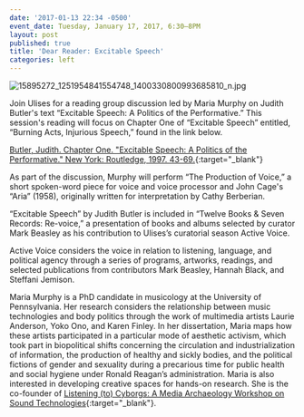 ```yaml
---
date: '2017-01-13 22:34 -0500'
event_date: Tuesday, January 17, 2017, 6:30–8PM
layout: post
published: true
title: 'Dear Reader: Excitable Speech'
categories: left
---
```


![15895272_1251954841554748_1400330800993685810_n.jpg]({{site.baseurl}}/assets/img/15895272_1251954841554748_1400330800993685810_n.jpg)

Join Ulises for a reading group discussion led by Maria Murphy on Judith Butler's text “Excitable Speech: A Politics of the Performative.” This session's reading will focus on Chapter One of “Excitable Speech” entitled, “Burning Acts, Injurious Speech,” found in the link below. 

[Butler, Judith. Chapter One. "Excitable Speech: A Politics of the Performative." New York: Routledge, 1997. 43-69.](https://drive.google.com/file/d/0BwPEQQWlPfvacmxaTHFfc3dWc0tRVzFrRWg4Vzhqc2hUalRv/view){:target="_blank"} 

As part of the discussion, Murphy will perform “The Production of Voice,” a short spoken-word piece for voice and voice processor and John Cage's “Aria” (1958), originally written for interpretation by Cathy Berberian. 

“Excitable Speech” by Judith Butler is included in “Twelve Books & Seven Records: Re-voice,” a presentation of books and albums selected by curator Mark Beasley as his contribution to Ulises’s curatorial season Active Voice. 

Active Voice considers the voice in relation to listening, language, and political agency through a series of programs, artworks, readings, and selected publications from contributors Mark Beasley, Hannah Black, and Steffani Jemison.

Maria Murphy is a PhD candidate in musicology at the University of Pennsylvania. Her research considers the relationship between music technologies and body politics through the work of multimedia artists Laurie Anderson, Yoko Ono, and Karen Finley. In her dissertation, Maria maps how these artists participated in a particular mode of aesthetic activism, which took part in biopolitical shifts concerning the circulation and industrialization of information, the production of healthy and sickly bodies, and the political fictions of gender and sexuality during a precarious time for public health and social hygiene under Ronald Reagan’s administration. Maria is also interested in developing creative spaces for hands-on research. She is the co-founder of [Listening (to) Cyborgs: A Media Archaeology Workshop on Sound Technologies](http://listeningtocyborgs.com){:target="_blank"}.
